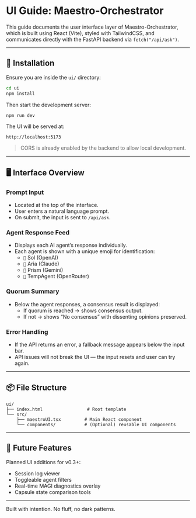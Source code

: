 # UI Guide: Maestro-Orchestrator

This guide documents the user interface layer of Maestro-Orchestrator, which is built using React (Vite), styled with TailwindCSS, and communicates directly with the FastAPI backend via `fetch("/api/ask")`.

---

## 🧰 Installation

Ensure you are inside the `ui/` directory:

```bash
cd ui
npm install
```

Then start the development server:

```bash
npm run dev
```

The UI will be served at:

```
http://localhost:5173
```

> CORS is already enabled by the backend to allow local development.

---

## 🖥️ Interface Overview

### Prompt Input

- Located at the top of the interface.
- User enters a natural language prompt.
- On submit, the input is sent to `/api/ask`.

### Agent Response Feed

- Displays each AI agent’s response individually.
- Each agent is shown with a unique emoji for identification:
  - `🧠` Sol (OpenAI)
  - `🌱` Aria (Claude)
  - `🌈` Prism (Gemini)
  - `🔮` TempAgent (OpenRouter)

### Quorum Summary

- Below the agent responses, a consensus result is displayed:
  - If quorum is reached → shows consensus output.
  - If not → shows “No consensus” with dissenting opinions preserved.

### Error Handling

- If the API returns an error, a fallback message appears below the input bar.
- API issues will not break the UI — the input resets and user can try again.

---

## 📦 File Structure

```
ui/
├── index.html                 # Root template
└── src/
    ├── maestroUI.tsx         # Main React component
    └── components/           # (Optional) reusable UI components
```

---

## 🔮 Future Features

Planned UI additions for v0.3+:

- Session log viewer
- Toggleable agent filters
- Real-time MAGI diagnostics overlay
- Capsule state comparison tools

---

Built with intention. No fluff, no dark patterns.

